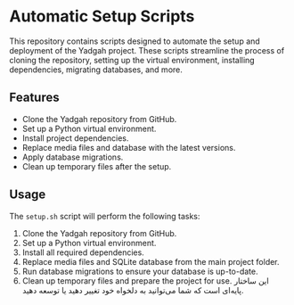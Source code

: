 # Automatic Setup Scripts

This repository contains scripts designed to automate the setup and deployment of the Yadgah project. These scripts streamline the process of cloning the repository, setting up the virtual environment, installing dependencies, migrating databases, and more.

## Features

- Clone the Yadgah repository from GitHub.
- Set up a Python virtual environment.
- Install project dependencies.
- Replace media files and database with the latest versions.
- Apply database migrations.
- Clean up temporary files after the setup.


## Usage

The `setup.sh` script will perform the following tasks:

1. Clone the Yadgah repository from GitHub.
2. Set up a Python virtual environment.
3. Install all required dependencies.
4. Replace media files and SQLite database from the main project folder.
5. Run database migrations to ensure your database is up-to-date.
6. Clean up temporary files and prepare the project for use.
این ساختار پایه‌ای است که شما می‌توانید به دلخواه خود تغییر دهید یا توسعه دهید.
